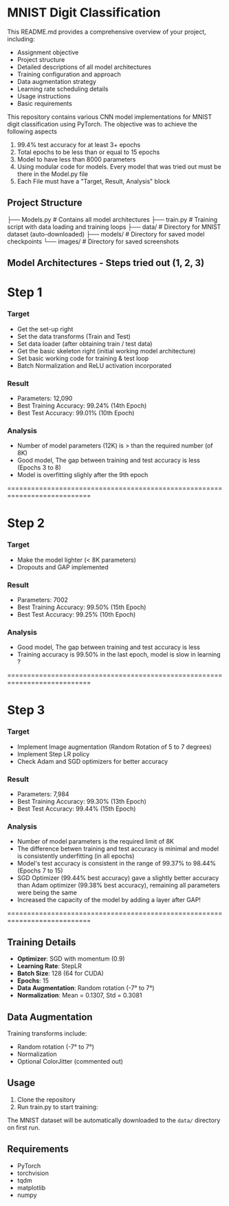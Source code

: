 # MNIST Digit Classification

This README.md provides a comprehensive overview of your project, including:
- Assignment objective
- Project structure
- Detailed descriptions of all model architectures
- Training configuration and approach
- Data augmentation strategy
- Learning rate scheduling details
- Usage instructions
- Basic requirements

This repository contains various CNN model implementations for MNIST digit classification using PyTorch. The objective was to achieve the following aspects
1. 99.4% test accuracy for at least 3+ epochs
2. Total epochs to be less than or equal to 15 epochs 
3. Model to have less than 8000 parameters
4. Using modular code for models. Every model that was tried out must be there in the Model.py file 
5. Each File must have a "Target, Result, Analysis" block

## Project Structure 
├── Models.py # Contains all model architectures
├── train.py # Training script with data loading and training loops
├── data/ # Directory for MNIST dataset (auto-downloaded)
├── models/ # Directory for saved model checkpoints
└── images/ # Directory for saved screenshots

## Model Architectures - Steps tried out (1, 2, 3)

# Step 1

### Target
- Get the set-up right
- Set the data transforms (Train and Test)
- Set data loader (after obtaining train / test data)
- Get the basic skeleton right (initial working model architecture)
- Set basic working code for training & test loop
- Batch Normalization and ReLU activation incorporated

### Result
- Parameters: 12,090
- Best Training Accuracy: 99.24% (14th Epoch)
- Best Test Accuracy: 99.01% (10th Epoch)

### Analysis
- Number of model parameters (12K) is > than the required number (of 8K)
- Good model, The gap between training and test accuracy is less (Epochs 3 to 8)
- Model is overfitting slighly after the 9th epoch

===========================================================================


# Step 2

### Target
- Make the model lighter (< 8K parameters)
- Dropouts and GAP implemented

### Result
- Parameters: 7002 
- Best Training Accuracy: 99.50% (15th Epoch)
- Best Test Accuracy: 99.25% (10th Epoch)

### Analysis
- Good model, The gap between training and test accuracy is less
- Training accuracy is 99.50% in the last epoch, model is slow in learning ?

===========================================================================

# Step 3

### Target
- Implement Image augmentation (Random Rotation of 5 to 7 degrees)
- Implement Step LR policy
- Check Adam and SGD optimizers for better accuracy

### Result
- Parameters: 7,984
- Best Training Accuracy: 99.30% (13th Epoch)
- Best Test Accuracy: 99.44% (15th Epoch)

### Analysis
- Number of model parameters is the required limit of 8K
- The difference betwen training and test accuracy is minimal and model is consistently underfitting (in all epochs)
- Model's test accuracy is consistent in the range of 99.37% to 98.44% (Epochs 7 to 15)
- SGD Optimizer (99.44% best accuracy) gave a slightly better accuracy than Adam optimizer (99.38% best accuracy), remaining all parameters were being the same
- Increased the capacity of the model by adding a layer after GAP!

===========================================================================

## Training Details

- **Optimizer**: SGD with momentum (0.9)
- **Learning Rate**: StepLR 
- **Batch Size**: 128 (64 for CUDA)
- **Epochs**: 15
- **Data Augmentation**: Random rotation (-7° to 7°)
- **Normalization**: Mean = 0.1307, Std = 0.3081

## Data Augmentation

Training transforms include:
- Random rotation (-7° to 7°)
- Normalization
- Optional ColorJitter (commented out)

## Usage

1. Clone the repository
2. Run train.py to start training:

The MNIST dataset will be automatically downloaded to the `data/` directory on first run.

## Requirements

- PyTorch
- torchvision
- tqdm
- matplotlib
- numpy

